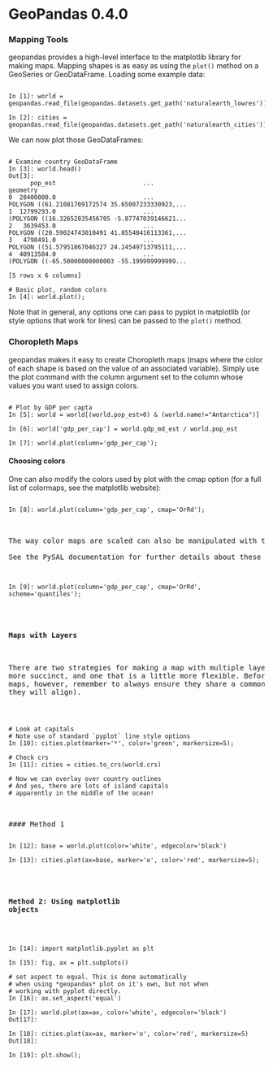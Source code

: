  GeoPandas 0.4.0 
 ==================================
 


### Mapping Tools
geopandas provides a high-level interface to the matplotlib library for making maps. Mapping shapes is as easy as using the ``plot()`` method on a GeoSeries or GeoDataFrame.
Loading some example data:
<pre><code>
In [1]: world = geopandas.read_file(geopandas.datasets.get_path('naturalearth_lowres'))

In [2]: cities = geopandas.read_file(geopandas.datasets.get_path('naturalearth_cities'))
</code></pre>
We can now plot those GeoDataFrames:
<pre><code>
# Examine country GeoDataFrame
In [3]: world.head()
Out[3]: 
      pop_est                        ...                                                                   geometry
0  28400000.0                        ...                          POLYGON ((61.21081709172574 35.65007233330923,...
1  12799293.0                        ...                          (POLYGON ((16.32652835456705 -5.87747039146621...
2   3639453.0                        ...                          POLYGON ((20.59024743010491 41.85540416113361,...
3   4798491.0                        ...                          POLYGON ((51.57951867046327 24.24549713795111,...
4  40913584.0                        ...                          (POLYGON ((-65.50000000000003 -55.199999999999...

[5 rows x 6 columns]

# Basic plot, random colors
In [4]: world.plot();
</code></pre> 
Note that in general, any options one can pass to pyplot in matplotlib (or style options that work for lines) can be passed to the ``plot()`` method.

### Choropleth Maps
geopandas makes it easy to create Choropleth maps (maps where the color of each shape is based on the value of an associated variable). Simply use the plot command with the column argument set to the column whose values you want used to assign colors.
<pre><code>
# Plot by GDP per capta
In [5]: world = world[(world.pop_est>0) & (world.name!="Antarctica")]

In [6]: world['gdp_per_cap'] = world.gdp_md_est / world.pop_est

In [7]: world.plot(column='gdp_per_cap');
</code></pre> 

#### Choosing colors
One can also modify the colors used by plot with the cmap option (for a full list of colormaps, see the matplotlib website):
<pre><code>
In [8]: world.plot(column='gdp_per_cap', cmap='OrRd');
</code><pre> 

The way color maps are scaled can also be manipulated with the scheme option (if you have pysal installed, which can be accomplished via conda install pysal). The scheme option can be set to ‘equal_interval’, ‘quantiles’ or ‘percentiles’. 

See the PySAL documentation for further details about these map classification schemes.

<pre><code>
In [9]: world.plot(column='gdp_per_cap', cmap='OrRd', scheme='quantiles');
</code></pre>

#### Maps with Layers
There are two strategies for making a map with multiple layers – one more succinct, and one that is a little more flexible.
Before combining maps, however, remember to always ensure they share a common CRS (so they will align).
<pre><code>
# Look at capitals
# Note use of standard `pyplot` line style options
In [10]: cities.plot(marker='*', color='green', markersize=5);

# Check crs
In [11]: cities = cities.to_crs(world.crs)

# Now we can overlay over country outlines
# And yes, there are lots of island capitals
# apparently in the middle of the ocean!
</code><pre> 

#### Method 1
<pre><code>
In [12]: base = world.plot(color='white', edgecolor='black')

In [13]: cities.plot(ax=base, marker='o', color='red', markersize=5);
</code></pre> 

#### Method 2: Using matplotlib objects

<pre><code>
In [14]: import matplotlib.pyplot as plt

In [15]: fig, ax = plt.subplots()

# set aspect to equal. This is done automatically
# when using *geopandas* plot on it's own, but not when
# working with pyplot directly.
In [16]: ax.set_aspect('equal')

In [17]: world.plot(ax=ax, color='white', edgecolor='black')
Out[17]: <matplotlib.axes._subplots.AxesSubplot at 0x7fb7ac190048>

In [18]: cities.plot(ax=ax, marker='o', color='red', markersize=5)
Out[18]: <matplotlib.axes._subplots.AxesSubplot at 0x7fb7ac190048>

In [19]: plt.show();
</code></pre> 

